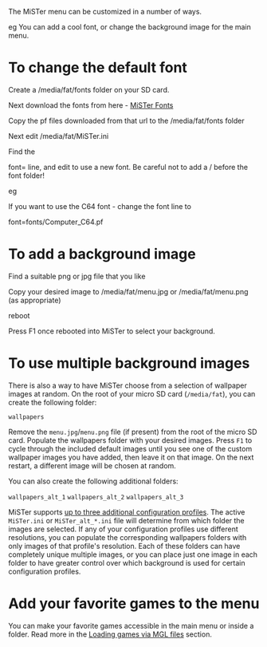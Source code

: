 The MiSTer menu can be customized in a number of ways.

eg You can add a cool font, or change the background image for the main menu.


# To change the default font

Create a /media/fat/fonts folder on your SD card.


Next download the fonts from here - [MiSTer Fonts](https://github.com/MiSTer-devel/Fonts_MiSTer)

Copy the pf files downloaded from that url to the /media/fat/fonts folder


Next edit /media/fat/MiSTer.ini


Find the 

font= line, and edit to use a new font.  Be careful not to add a / before the font folder!


eg

If you want to use the C64 font - change the font line to 

font=fonts/Computer_C64.pf



# To add a background image


Find a suitable png or jpg file that you like

Copy your desired image to /media/fat/menu.jpg or /media/fat/menu.png (as appropriate)

reboot


Press F1 once rebooted into MiSTer to select your background.



# To use multiple background images


There is also a way to have MiSTer choose from a selection of wallpaper images at random. On the root of your micro SD card (`/media/fat`), you can create the following folder:

`wallpapers`

Remove the `menu.jpg`/`menu.png` file (if present) from the root of the micro SD card. Populate the wallpapers folder with your desired images. Press `F1` to cycle through the included default images until you see one of the custom wallpaper images you have added, then leave it on that image. On the next restart, a different image will be chosen at random.

You can also create the following additional folders:

`wallpapers_alt_1`
`wallpapers_alt_2`
`wallpapers_alt_3`

MiSTer supports [up to three additional configuration profiles](https://github.com/MiSTer-devel/Main_MiSTer/wiki/Configuration-Files#switching-ini-files-on-the-fly). The active `MiSTer.ini` or `MiSTer_alt_*.ini` file will determine from which folder the images are selected. If any of your configuration profiles use different resolutions, you can populate the corresponding wallpapers folders with only images of that profile's resolution. Each of these folders can have completely unique multiple images, or you can place just one image in each folder to have greater control over which background is used for certain configuration profiles.

# Add your favorite games to the menu

You can make your favorite games accessible in the main menu or inside a folder. Read more in the [Loading games via MGL files](https://github.com/MiSTer-devel/Main_MiSTer/wiki/Loading-games-via-MGL-files) section.